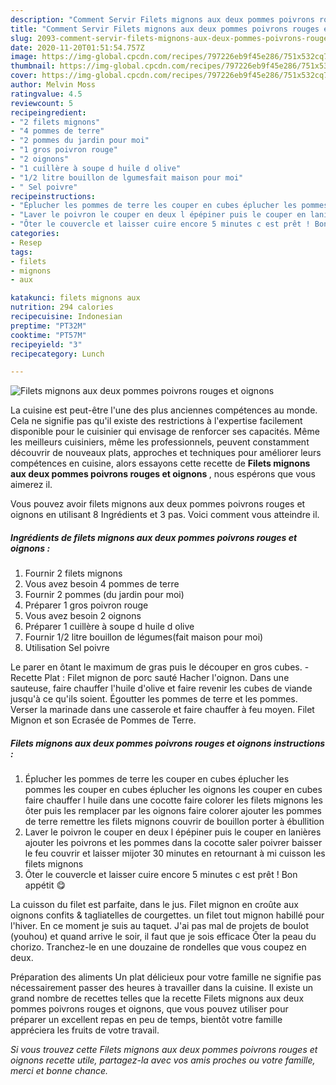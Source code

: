 ```yaml
---
description: "Comment Servir Filets mignons aux deux pommes poivrons rouges et oignons"
title: "Comment Servir Filets mignons aux deux pommes poivrons rouges et oignons"
slug: 2093-comment-servir-filets-mignons-aux-deux-pommes-poivrons-rouges-et-oignons
date: 2020-11-20T01:51:54.757Z
image: https://img-global.cpcdn.com/recipes/797226eb9f45e286/751x532cq70/filets-mignons-aux-deux-pommes-poivrons-rouges-et-oignons-photo-principale-de-la-recette.jpg
thumbnail: https://img-global.cpcdn.com/recipes/797226eb9f45e286/751x532cq70/filets-mignons-aux-deux-pommes-poivrons-rouges-et-oignons-photo-principale-de-la-recette.jpg
cover: https://img-global.cpcdn.com/recipes/797226eb9f45e286/751x532cq70/filets-mignons-aux-deux-pommes-poivrons-rouges-et-oignons-photo-principale-de-la-recette.jpg
author: Melvin Moss
ratingvalue: 4.5
reviewcount: 5
recipeingredient:
- "2 filets mignons"
- "4 pommes de terre"
- "2 pommes du jardin pour moi"
- "1 gros poivron rouge"
- "2 oignons"
- "1 cuillère à soupe d huile d olive"
- "1/2 litre bouillon de lgumesfait maison pour moi"
- " Sel poivre"
recipeinstructions:
- "Éplucher les pommes de terre les couper en cubes éplucher les pommes les couper en cubes éplucher les oignons les couper en cubes faire chauffer l huile dans une cocotte faire colorer les filets mignons les ôter puis les remplacer par les oignons faire colorer ajouter les pommes de terre remettre les filets mignons couvrir de bouillon porter à ébullition"
- "Laver le poivron le couper en deux l épépiner puis le couper en lanières ajouter les poivrons et les pommes dans la cocotte saler poivrer baisser le feu couvrir et laisser mijoter 30 minutes en retournant à mi cuisson les filets mignons"
- "Ôter le couvercle et laisser cuire encore 5 minutes c est prêt ! Bon appétit 😋"
categories:
- Resep
tags:
- filets
- mignons
- aux

katakunci: filets mignons aux 
nutrition: 294 calories
recipecuisine: Indonesian
preptime: "PT32M"
cooktime: "PT57M"
recipeyield: "3"
recipecategory: Lunch

---
```



![Filets mignons aux deux pommes poivrons rouges et oignons](https://img-global.cpcdn.com/recipes/797226eb9f45e286/751x532cq70/filets-mignons-aux-deux-pommes-poivrons-rouges-et-oignons-photo-principale-de-la-recette.jpg)

La cuisine est peut-être l'une des plus anciennes compétences au monde. Cela ne signifie pas qu'il existe des restrictions à l'expertise facilement disponible pour le cuisinier qui envisage de renforcer ses capacités. Même les meilleurs cuisiniers, même les professionnels, peuvent constamment découvrir de nouveaux plats, approches et techniques pour améliorer leurs compétences en cuisine, alors essayons cette recette de <strong> Filets mignons aux deux pommes poivrons rouges et oignons </strong>, nous espérons que vous aimerez il.

<!--inarticleads1-->

Vous pouvez avoir filets mignons aux deux pommes poivrons rouges et oignons en utilisant 8 Ingrédients et 3 pas. Voici comment vous atteindre il.

##### Ingrédients de filets mignons aux deux pommes poivrons rouges et oignons :

1. Fournir 2 filets mignons
1. Vous avez besoin 4 pommes de terre
1. Fournir 2 pommes (du jardin pour moi)
1. Préparer 1 gros poivron rouge
1. Vous avez besoin 2 oignons
1. Préparer 1 cuillère à soupe d huile d olive
1. Fournir 1/2 litre bouillon de légumes(fait maison pour moi)
1. Utilisation  Sel poivre


Le parer en ôtant le maximum de gras puis le découper en gros cubes. - Recette Plat : Filet mignon de porc sauté Hacher l&#39;oignon. Dans une sauteuse, faire chauffer l&#39;huile d&#39;olive et faire revenir les cubes de viande jusqu&#39;à ce qu&#39;ils soient. Égoutter les pommes de terre et les pommes. Verser la marinade dans une casserole et faire chauffer à feu moyen. Filet Mignon et son Ecrasée de Pommes de Terre. 

<!--inarticleads2-->

##### Filets mignons aux deux pommes poivrons rouges et oignons instructions :

1. Éplucher les pommes de terre les couper en cubes éplucher les pommes les couper en cubes éplucher les oignons les couper en cubes faire chauffer l huile dans une cocotte faire colorer les filets mignons les ôter puis les remplacer par les oignons faire colorer ajouter les pommes de terre remettre les filets mignons couvrir de bouillon porter à ébullition
1. Laver le poivron le couper en deux l épépiner puis le couper en lanières ajouter les poivrons et les pommes dans la cocotte saler poivrer baisser le feu couvrir et laisser mijoter 30 minutes en retournant à mi cuisson les filets mignons
1. Ôter le couvercle et laisser cuire encore 5 minutes c est prêt ! Bon appétit 😋


La cuisson du filet est parfaite, dans le jus. Filet mignon en croûte aux oignons confits &amp; tagliatelles de courgettes. un filet tout mignon habillé pour l&#39;hiver. En ce moment je suis au taquet. J&#39;ai pas mal de projets de boulot (youhou) et quand arrive le soir, il faut que je sois efficace Ôter la peau du chorizo. Tranchez-le en une douzaine de rondelles que vous coupez en deux. 

<!--inarticleads1-->

<p>
Préparation des aliments Un plat délicieux pour votre famille ne signifie pas nécessairement passer des heures à travailler dans la cuisine. Il existe un grand nombre de recettes telles que la recette Filets mignons aux deux pommes poivrons rouges et oignons, que vous pouvez utiliser pour préparer un excellent repas en peu de temps, bientôt votre famille appréciera les fruits de votre travail.
</p>

<p>
<i>Si vous trouvez cette Filets mignons aux deux pommes poivrons rouges et oignons recette utile, partagez-la avec vos amis proches ou votre famille, merci et bonne chance.</i>
</p>
